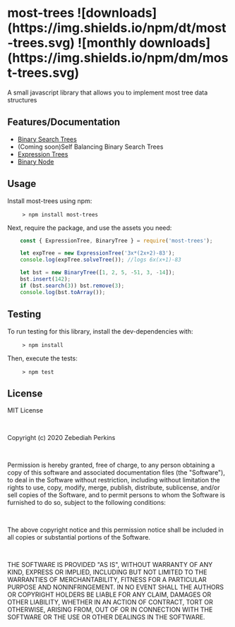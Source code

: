 <h1>
    most-trees 
    ![downloads](https://img.shields.io/npm/dt/most-trees.svg)
    ![monthly downloads](https://img.shields.io/npm/dm/most-trees.svg)

</h1>
<p>A small javascript library that allows you to implement most tree data structures</p>
<h2>Features/Documentation</h2>
<ul>
    <li><a href="https://zebediahperkins.github.io/most-trees/BinaryTree.html">Binary Search Trees</a></li>
    <li>(Coming soon)Self Balancing Binary Search Trees</li>
    <li><a href="https://zebediahperkins.github.io/most-trees/ExpressionTree.html">Expression Trees</a></li>
    <li><a href="https://zebediahperkins.github.io/most-trees/BinaryNode.html">Binary Node</a></li>
</ul>
<h2>Usage</h2>
<p>Install most-trees using npm:</p>
<pre>
    <code>> npm install most-trees</code>
</pre>
<p>Next, require the package, and use the assets you need:</p>

```javascript
    const { ExpressionTree, BinaryTree } = require('most-trees');

    let expTree = new ExpressionTree('3x*(2x+2)-83');
    console.log(expTree.solveTree()); //logs 6x(x+1)-83

    let bst = new BinaryTree([1, 2, 5, -51, 3, -14]);
    bst.insert(142);
    if (bst.search(3)) bst.remove(3);
    console.log(bst.toArray());
```

<h2>Testing</h2>
<p>To run testing for this library, install the dev-dependencies with:</p>
<pre>
    <code>> npm install</code>
</pre>
<p>Then, execute the tests:</p>
<pre>
    <code>> npm test</code>
</pre>
<h2>License</h2>
<p>MIT License</p><br>
<p>Copyright (c) 2020 Zebediah Perkins</p><br>
<p>Permission is hereby granted, free of charge, to any person obtaining a copy
of this software and associated documentation files (the "Software"), to deal
in the Software without restriction, including without limitation the rights
to use, copy, modify, merge, publish, distribute, sublicense, and/or sell
copies of the Software, and to permit persons to whom the Software is
furnished to do so, subject to the following conditions:</p><br>
<p>The above copyright notice and this permission notice shall be included in all
copies or substantial portions of the Software.</p><br>
<p>THE SOFTWARE IS PROVIDED "AS IS", WITHOUT WARRANTY OF ANY KIND, EXPRESS OR
IMPLIED, INCLUDING BUT NOT LIMITED TO THE WARRANTIES OF MERCHANTABILITY,
FITNESS FOR A PARTICULAR PURPOSE AND NONINFRINGEMENT. IN NO EVENT SHALL THE
AUTHORS OR COPYRIGHT HOLDERS BE LIABLE FOR ANY CLAIM, DAMAGES OR OTHER
LIABILITY, WHETHER IN AN ACTION OF CONTRACT, TORT OR OTHERWISE, ARISING FROM,
OUT OF OR IN CONNECTION WITH THE SOFTWARE OR THE USE OR OTHER DEALINGS IN THE
SOFTWARE.</p>
